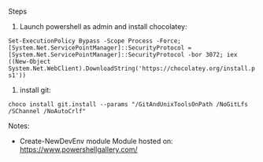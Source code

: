 Steps
1. Launch powershell as admin and install chocolatey:

`Set-ExecutionPolicy Bypass -Scope Process -Force; [System.Net.ServicePointManager]::SecurityProtocol = [System.Net.ServicePointManager]::SecurityProtocol -bor 3072; iex ((New-Object System.Net.WebClient).DownloadString('https://chocolatey.org/install.ps1'))`
1. install git:
 
`choco install git.install --params "/GitAndUnixToolsOnPath /NoGitLfs /SChannel /NoAutoCrlf"` 

Notes:
- Create-NewDevEnv module Module hosted on: https://www.powershellgallery.com/
